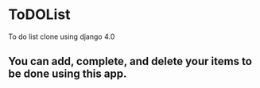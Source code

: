# ToDOList
To do list clone using  django 4.0

## You can add, complete, and delete your items to be done using this app.

